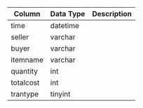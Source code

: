 | Column    | Data Type | Description |
| --------- | --------- | ----------- |
| time      | datetime  |             |
| seller    | varchar   |             |
| buyer     | varchar   |             |
| itemname  | varchar   |             |
| quantity  | int       |             |
| totalcost | int       |             |
| trantype  | tinyint   |             |